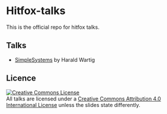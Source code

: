 Hitfox-talks
============

This is the official repo for hitfox talks.

Talks
-----

* [SimpleSystems](https://cdn.rawgit.com/HitFox/talks/master/SimpleSystems.pdf)
  by Harald Wartig

Licence
-------
<a rel="license" href="http://creativecommons.org/licenses/by/4.0/"><img alt="Creative Commons License" style="border-width:0" src="http://i.creativecommons.org/l/by/4.0/88x31.png" /></a><br />All talks are licensed under a <a rel="license" href="http://creativecommons.org/licenses/by/4.0/">Creative Commons Attribution 4.0 International License</a> unless the slides state differently.
